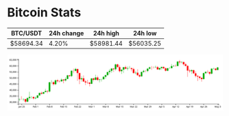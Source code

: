 # Bitcoin Stats

BTC/USDT|24h change|24h high|24h low|
|---|---|---|---|
|$58694.34|4.20%|$58981.44|$56035.25|

<img src="./chart.svg">
